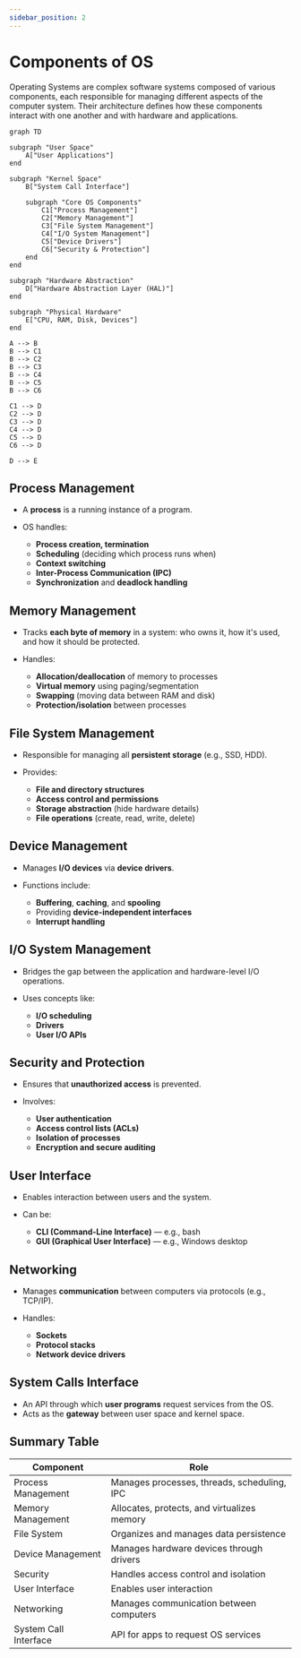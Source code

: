 ```yaml
---
sidebar_position: 2
---
```


# Components of OS

Operating Systems are complex software systems composed of various components, each responsible for managing different aspects of the computer system. Their architecture defines how these components interact with one another and with hardware and applications.

```mermaid
graph TD

subgraph "User Space"
    A["User Applications"]
end

subgraph "Kernel Space"
    B["System Call Interface"]

    subgraph "Core OS Components"
        C1["Process Management"]
        C2["Memory Management"]
        C3["File System Management"]
        C4["I/O System Management"]
        C5["Device Drivers"]
        C6["Security & Protection"]
    end
end

subgraph "Hardware Abstraction"
    D["Hardware Abstraction Layer (HAL)"]
end

subgraph "Physical Hardware"
    E["CPU, RAM, Disk, Devices"]
end

A --> B
B --> C1
B --> C2
B --> C3
B --> C4
B --> C5
B --> C6

C1 --> D
C2 --> D
C3 --> D
C4 --> D
C5 --> D
C6 --> D

D --> E
```

## Process Management

- A **process** is a running instance of a program.
- OS handles:

  - **Process creation, termination**
  - **Scheduling** (deciding which process runs when)
  - **Context switching**
  - **Inter-Process Communication (IPC)**
  - **Synchronization** and **deadlock handling**

## Memory Management

- Tracks **each byte of memory** in a system: who owns it, how it's used, and how it should be protected.
- Handles:

  - **Allocation/deallocation** of memory to processes
  - **Virtual memory** using paging/segmentation
  - **Swapping** (moving data between RAM and disk)
  - **Protection/isolation** between processes

## File System Management

- Responsible for managing all **persistent storage** (e.g., SSD, HDD).
- Provides:

  - **File and directory structures**
  - **Access control and permissions**
  - **Storage abstraction** (hide hardware details)
  - **File operations** (create, read, write, delete)

## Device Management

- Manages **I/O devices** via **device drivers**.
- Functions include:

  - **Buffering**, **caching**, and **spooling**
  - Providing **device-independent interfaces**
  - **Interrupt handling**

## I/O System Management

- Bridges the gap between the application and hardware-level I/O operations.
- Uses concepts like:

  - **I/O scheduling**
  - **Drivers**
  - **User I/O APIs**

## Security and Protection

- Ensures that **unauthorized access** is prevented.
- Involves:

  - **User authentication**
  - **Access control lists (ACLs)**
  - **Isolation of processes**
  - **Encryption and secure auditing**

## User Interface

- Enables interaction between users and the system.
- Can be:

  - **CLI (Command-Line Interface)** — e.g., bash
  - **GUI (Graphical User Interface)** — e.g., Windows desktop

## Networking

- Manages **communication** between computers via protocols (e.g., TCP/IP).
- Handles:

  - **Sockets**
  - **Protocol stacks**
  - **Network device drivers**

## System Calls Interface

- An API through which **user programs** request services from the OS.
- Acts as the **gateway** between user space and kernel space.

## Summary Table

| **Component**         | **Role**                                    |
| --------------------- | ------------------------------------------- |
| Process Management    | Manages processes, threads, scheduling, IPC |
| Memory Management     | Allocates, protects, and virtualizes memory |
| File System           | Organizes and manages data persistence      |
| Device Management     | Manages hardware devices through drivers    |
| Security              | Handles access control and isolation        |
| User Interface        | Enables user interaction                    |
| Networking            | Manages communication between computers     |
| System Call Interface | API for apps to request OS services         |

